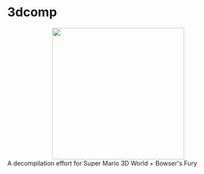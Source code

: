 # 3dcomp
<center><img src="https://github.com/shibbo/3dcomp/blob/main/img/logo.png" width="300"></center>
A decompilation effort for Super Mario 3D World + Bowser's Fury
